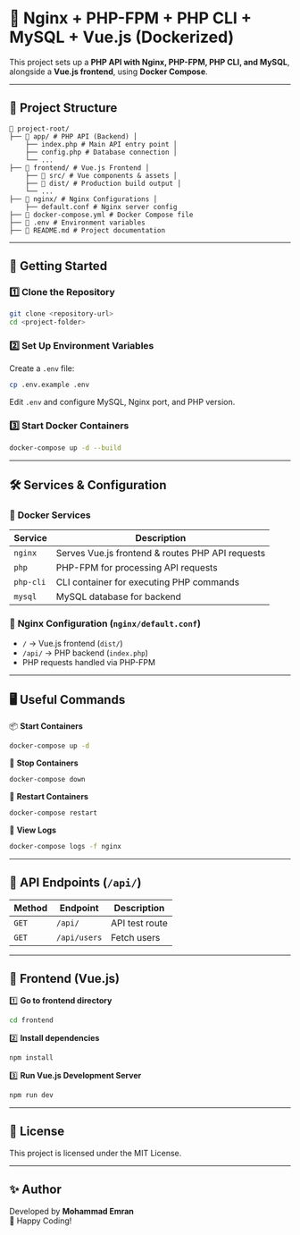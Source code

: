 # 🚀 Nginx + PHP-FPM + PHP CLI + MySQL + Vue.js (Dockerized)

This project sets up a **PHP API with Nginx, PHP-FPM, PHP CLI, and MySQL**, alongside a **Vue.js frontend**, using **Docker Compose**.  

---

## 📂 Project Structure
```
📂 project-root/ 
├── 📂 app/ # PHP API (Backend) │ 
    ├── index.php # Main API entry point │ 
    ├── config.php # Database connection │ 
    └── ... 
├── 📂 frontend/ # Vue.js Frontend │ 
    ├── 📂 src/ # Vue components & assets │ 
    ├── 📂 dist/ # Production build output │ 
    └── ... 
├── 📂 nginx/ # Nginx Configurations │ 
    ├── default.conf # Nginx server config 
├── 📄 docker-compose.yml # Docker Compose file 
├── 📄 .env # Environment variables 
├── 📄 README.md # Project documentation
```



---

## 🚀 Getting Started

### 1️⃣ **Clone the Repository**
```sh
git clone <repository-url>
cd <project-folder>
```

### 2️⃣ **Set Up Environment Variables**  
Create a `.env` file:
```sh
cp .env.example .env
```
Edit `.env` and configure MySQL, Nginx port, and PHP version.

### 3️⃣ **Start Docker Containers**
```sh
docker-compose up -d --build
```

---

## 🛠️ Services & Configuration

### 📌 **Docker Services**
| Service    | Description |
|------------|------------|
| `nginx`    | Serves Vue.js frontend & routes PHP API requests |
| `php`      | PHP-FPM for processing API requests |
| `php-cli`  | CLI container for executing PHP commands |
| `mysql`    | MySQL database for backend |

### 📌 **Nginx Configuration (`nginx/default.conf`)**
- `/` → Vue.js frontend (`dist/`)
- `/api/` → PHP backend (`index.php`)
- PHP requests handled via PHP-FPM

---

## 🖥️ Useful Commands

📦 **Start Containers**  
```sh
docker-compose up -d
```

🛑 **Stop Containers**  
```sh
docker-compose down
```

🔄 **Restart Containers**  
```sh
docker-compose restart
```

🐛 **View Logs**  
```sh
docker-compose logs -f nginx
```

---

## 🎯 API Endpoints (`/api/`)
| Method | Endpoint    | Description         |
|--------|------------|---------------------|
| `GET`  | `/api/`    | API test route      |
| `GET`  | `/api/users` | Fetch users        |

---

## 🎨 Frontend (Vue.js)

1️⃣ **Go to frontend directory**  
```sh
cd frontend
```

2️⃣ **Install dependencies**  
```sh
npm install
```

3️⃣ **Run Vue.js Development Server**
```sh
npm run dev
```

---

## 📌 License
This project is licensed under the MIT License.

---

## ✨ Author
Developed by **Mohammad Emran**  
🚀 Happy Coding!  
